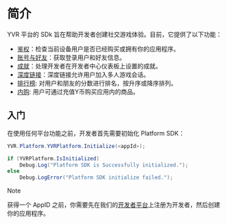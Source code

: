 # 简介

YVR 平台的 SDk 旨在帮助开发者创建社交游戏体验。目前，它提供了以下功能：

-   [鉴权](./EntitlementCheck.md)：检查当前设备用户是否已经购买或拥有你的应用程序。
-   [账号与好友](./AccountAndFriends.md)：获取登录用户和好友信息。
-   [成就](./Achievement.md)：处理开发者在开发者中心仪表板上设置的成就。
-   [深度链接](./Deeplink.md)：深度链接允许用户加入多人游戏会话。
-   [排行榜](./Leaderboard.md): 对用户和朋友的分数进行排名，按升序或降序排列。
-   [内购](./IAPClient.md): 用户可通过充值Y币购买应用内的商品。

## 入门

在使用任何平台功能之前，开发者首先需要初始化 Platform SDK：

```csharp
YVR.Platform.YVRPlatform.Initialize(<appId>);

if (YVRPlatform.IsInitialized)
    Debug.Log("Platform SDK is Successfully initialized.");
else
    Debug.LogError("Platform SDK initialize failed.");
```

> [!NOTE]
> 获得一个 AppID 之前，你需要先在我们的[开发者平台](https://developer.yvr.cn/yvrdvcenter/)上注册为开发者，然后创建你的应用程序。

